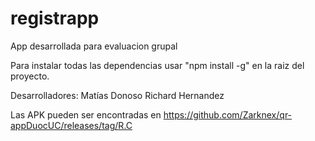 # registrapp
App desarrollada para evaluacion grupal

Para instalar todas las dependencias usar
"npm install -g" en la raiz del proyecto.

Desarrolladores:
Matías Donoso
Richard Hernandez

Las APK pueden ser encontradas en
https://github.com/Zarknex/qr-appDuocUC/releases/tag/R.C